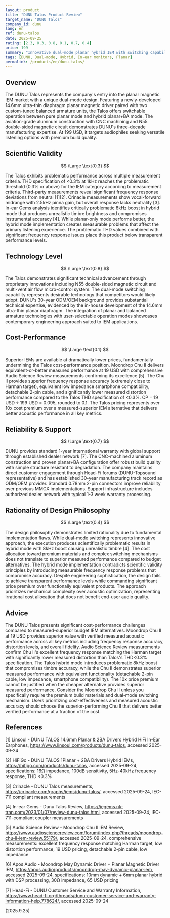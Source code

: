 ```yaml
---
layout: product
title: "DUNU Talos Product Review"
target_name: "DUNU Talos"
company_id: dunu
lang: en
ref: dunu-talos
date: 2025-09-25
rating: [2.3, 0.3, 0.8, 0.1, 0.7, 0.4]
price: 199
summary: "Innovative dual-mode planar hybrid IEM with switching capability between pure planar and planar+BA modes, featuring 14.6mm planar driver and custom-tuned balanced armatures"
tags: [DUNU, Dual-mode, Hybrid, In-ear monitors, Planar]
permalink: /products/en/dunu-talos/
---
```

## Overview

The DUNU Talos represents the company's entry into the planar magnetic IEM market with a unique dual-mode design. Featuring a newly-developed 14.6mm ultra-thin diaphragm planar magnetic driver paired with two custom-tuned balanced armature units, the Talos offers switchable operation between pure planar mode and hybrid planar+BA mode. The aviation-grade aluminum construction with CNC machining and N55 double-sided magnetic circuit demonstrates DUNU's three-decade manufacturing expertise. At 199 USD, it targets audiophiles seeking versatile listening options with premium build quality.

## Scientific Validity

$$ \Large \text{0.3} $$

The Talos exhibits problematic performance across multiple measurement criteria. THD specification of <0.3% at 1kHz reaches the problematic threshold (0.3% or above) for the IEM category according to measurement criteria. Third-party measurements reveal significant frequency response deviations from neutral [1][2]. Crinacle measurements show vocal-forward midrange with 2.5kHz pinna gain, but overall response lacks neutrality [3]. In-ear Gems analysis identifies critically problematic 8kHz boost in hybrid mode that produces unrealistic timbre brightness and compromises instrumental accuracy [4]. While planar-only mode performs better, the hybrid mode implementation creates measurable problems that affect the primary listening experience. The problematic THD values combined with significant frequency response issues place this product below transparent performance levels.

## Technology Level

$$ \Large \text{0.8} $$

The Talos demonstrates significant technical advancement through proprietary innovations including N55 double-sided magnetic circuit and multi-vent air flow micro-control system. The dual-mode switching capability represents desirable technology that competitors would likely adopt. DUNU's 30-year ODM/OEM background provides substantial technical expertise, evidenced by the in-house development of the 14.6mm ultra-thin planar diaphragm. The integration of planar and balanced armature technologies with user-selectable operation modes showcases contemporary engineering approach suited to IEM applications.

## Cost-Performance

$$ \Large \text{0.1} $$

Superior IEMs are available at dramatically lower prices, fundamentally undermining the Talos cost-performance position. Moondrop Chu II delivers equivalent-or-better measured performance at 19 USD with comprehensive Audio Science Review measurements confirming its excellence [5]. The Chu II provides superior frequency response accuracy (extremely close to Harman target), equivalent low impedance smartphone compatibility, detachable 2-pin cable, and significantly lower measured distortion performance compared to the Talos THD specification of <0.3%. CP = 19 USD ÷ 199 USD = 0.095, rounded to 0.1. The Talos pricing represents over 10x cost premium over a measured-superior IEM alternative that delivers better acoustic performance in all key metrics.

## Reliability & Support

$$ \Large \text{0.7} $$

DUNU provides standard 1-year international warranty with global support through established dealer network [7]. The CNC-machined aluminum construction and proven planar+BA configuration offer robust build quality with simple structure resistant to degradation. The company maintains direct customer engagement through Head-Fi forums (DUNU-Topsound representative) and has established 30-year manufacturing track record as ODM/OEM provider. Standard 0.78mm 2-pin connectors improve reliability over previous MMCX implementations. Support infrastructure includes authorized dealer network with typical 1-3 week warranty processing.

## Rationality of Design Philosophy

$$ \Large \text{0.4} $$

The design philosophy demonstrates limited rationality due to fundamental implementation flaws. While dual-mode switching represents innovative approach, the execution produces scientifically problematic results in hybrid mode with 8kHz boost causing unrealistic timbre [4]. The cost allocation toward premium materials and complex switching mechanisms does not translate to superior measured performance compared to budget alternatives. The hybrid mode implementation contradicts scientific validity principles by introducing measurable frequency response problems that compromise accuracy. Despite engineering sophistication, the design fails to achieve transparent performance levels while commanding significant price premium over functionally equivalent products. The approach prioritizes mechanical complexity over acoustic optimization, representing irrational cost allocation that does not benefit end-user audio quality.

## Advice

The DUNU Talos presents significant cost-performance challenges compared to measured-superior budget IEM alternatives. Moondrop Chu II at 19 USD provides superior value with verified measured acoustic performance across all key metrics including frequency response accuracy, distortion levels, and overall fidelity. Audio Science Review measurements confirm Chu II's excellent frequency response matching the Harman target with significantly lower measured distortion than Talos's THD<0.3% specification. The Talos hybrid mode introduces problematic 8kHz boost that compromises timbre accuracy, while the Chu II demonstrates superior measured performance with equivalent functionality (detachable 2-pin cable, low impedance, smartphone compatibility). The 10x price premium cannot be justified when the cheaper alternative provides superior measured performance. Consider the Moondrop Chu II unless you specifically require the premium build materials and dual-mode switching mechanism. Users prioritizing cost-effectiveness and measured acoustic accuracy should choose the superior-performing Chu II that delivers better verified performance at a fraction of the cost.

## References

[1] Linsoul - DUNU TALOS 14.6mm Planar & 2BA Drivers Hybrid HiFi In-Ear Earphones, https://www.linsoul.com/products/dunu-talos, accessed 2025-09-24

[2] HiFiGo - DUNU TALOS 1Planar + 2BA Drivers Hybrid IEMs, https://hifigo.com/products/dunu-talos, accessed 2025-09-24, specifications: 16Ω impedance, 100dB sensitivity, 5Hz-40kHz frequency response, THD <0.3%

[3] Crinacle - DUNU Talos measurements, https://crinacle.com/graphs/iems/dunu-talos/, accessed 2025-09-24, IEC-711 compliant measurements

[4] In-ear Gems - Dunu Talos Review, https://iegems.nk-tran.com/2023/01/07/review-dunu-talos.html, accessed 2025-09-24, IEC-711-compliant coupler measurements

[5] Audio Science Review - Moondrop Chu II IEM Review, https://www.audiosciencereview.com/forum/index.php?threads/moondrop-chu-ii-iem-review.55179/, accessed 2025-09-24, comprehensive measurements: excellent frequency response matching Harman target, low distortion performance, 19 USD pricing, detachable 2-pin cable, low impedance

[6] Apos Audio - Moondrop May Dynamic Driver + Planar Magnetic Driver IEM, https://apos.audio/products/moondrop-may-dynamic-planar-iem, accessed 2025-09-24, specifications: 10mm dynamic + 6mm planar hybrid with DSP processing, 30Ω impedance, 65 USD pricing

[7] Head-Fi - DUNU Customer Service and Warranty Information, https://www.head-fi.org/threads/dunu-customer-service-and-warranty-information-help.778624/, accessed 2025-09-24

(2025.9.25)